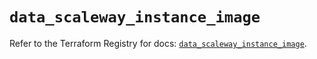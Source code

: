 # `data_scaleway_instance_image`

Refer to the Terraform Registry for docs: [`data_scaleway_instance_image`](https://registry.terraform.io/providers/scaleway/scaleway/2.57.0/docs/data-sources/instance_image).
